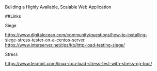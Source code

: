 Building a Highly Available, Scalable Web Application

##Links

Siege

https://www.digitalocean.com/community/questions/how-to-installing-siege-stress-tester-on-a-centos-server
https://www.interserver.net/tips/kb/http-load-testing-siege/

Stress

https://www.tecmint.com/linux-cpu-load-stress-test-with-stress-ng-tool/
